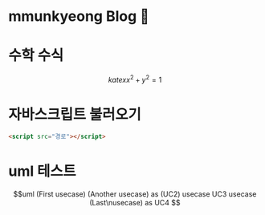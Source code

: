 # mmunkyeong Blog 👋

# 수학 수식
$$katex
x^2 + y^2 = 1
$$

# 자바스크립트 불러오기
```html
<script src="경로"></script>
```

# uml 테스트
$$uml
(First usecase)
(Another usecase) as (UC2)
usecase UC3
usecase (Last\nusecase) as UC4
$$